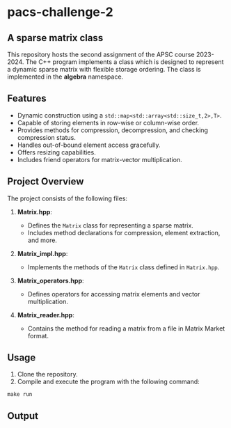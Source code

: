 # pacs-challenge-2

## A sparse matrix class

This repository hosts the second assignment of the APSC course 2023-2024.
The C++ program implements a class which is designed to represent a dynamic sparse matrix with flexible storage ordering. The class is implemented in the **algebra** namespace.

## Features

- Dynamic construction using a `std::map<std::array<std::size_t,2>,T>`.
- Capable of storing elements in row-wise or column-wise order.
- Provides methods for compression, decompression, and checking compression status.
- Handles out-of-bound element access gracefully.
- Offers resizing capabilities.
- Includes friend operators for matrix-vector multiplication.

## Project Overview

The project consists of the following files:

1. **Matrix.hpp**:
   - Defines the `Matrix` class for representing a sparse matrix.
   - Includes method declarations for compression, element extraction, and more.

2. **Matrix_impl.hpp**:
   - Implements the methods of the `Matrix` class defined in `Matrix.hpp`.

3. **Matrix_operators.hpp**:
   - Defines operators for accessing matrix elements and vector multiplication.

4. **Matrix_reader.hpp**:
   - Contains the method for reading a matrix from a file in Matrix Market format.

## Usage

1. Clone the repository.
4. Compile and execute the program with the following command:

```
make run
```

## Output

